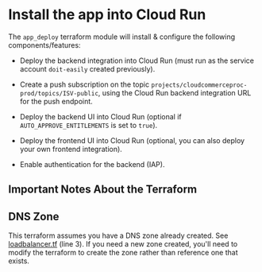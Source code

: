 # Install the app into Cloud Run

The `app_deploy` terraform module will install & configure the following components/features:

* Deploy the backend integration into Cloud Run (must run as the service account `doit-easily` created previously).

* Create a push subscription on the topic `projects/cloudcommerceproc-prod/topics/ISV-public`, using the Cloud Run backend integration URL for the push endpoint.

* Deploy the backend UI into Cloud Run (optional if `AUTO_APPROVE_ENTITLEMENTS` is set to `true`).

* Deploy the frontend UI into Cloud Run (optional, you can also deploy your own frontend integration).

* Enable authentication for the backend (IAP).


## Important Notes About the Terraform

## DNS Zone
This terraform assumes you have a DNS zone already created. See [loadbalancer.tf](../docs/terraform/app_deploy/loadbalancer.tf) (line 3). If you need a new zone created, you'll need to modify the terraform to create the zone rather than reference one that exists.